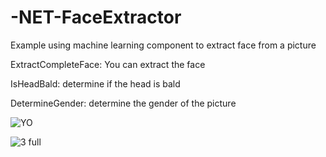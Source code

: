 # -NET-FaceExtractor
Example using machine learning component to extract face from a picture

ExtractCompleteFace: You can extract the face

IsHeadBald: determine if the head is bald

DetermineGender: determine the gender of the picture


![YO](https://github.com/user-attachments/assets/668e8065-1d40-44ba-8096-818525880d00)


![3 full](https://github.com/user-attachments/assets/b985981f-e44c-4545-b1fc-0be00dc0b05a)
